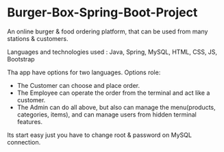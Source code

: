 # Burger-Box-Spring-Boot-Project

An online burger & food ordering platform,
that can be used from many stations & customers.

Languages and technologies used : Java, Spring, MySQL, HTML, CSS, JS, Bootstrap

Tha app have options for two languages.
Options role:
- The Customer can choose and place order.
- The Employee can operate the order from the terminal and act like a customer.
- The Admin can do all above, but also can manage the menu(products, categories, items),
and can manage users from hidden terminal features.

Its start easy just you have to change root & password on MySQL connection.

